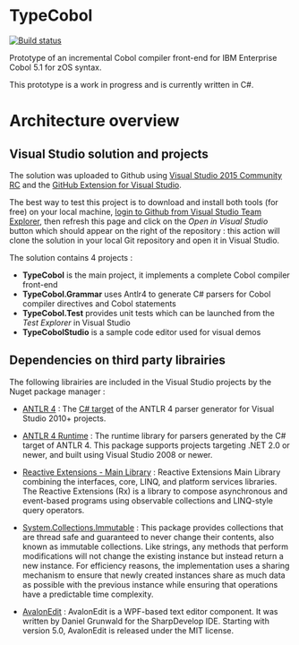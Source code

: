 # TypeCobol

[![Build status](https://ci.appveyor.com/api/projects/status/vig02qtfelsov0im?svg=true)](https://ci.appveyor.com/project/vavans/typecobol)

Prototype of an incremental Cobol compiler front-end for IBM Enterprise Cobol 5.1 for zOS syntax.

This prototype is a work in progress and is currently written in C#.

# Architecture overview

## Visual Studio solution and projects

The solution was uploaded to Github using [Visual Studio 2015 Community RC](http://go.microsoft.com/fwlink/?LinkId=524433) and the [GitHub Extension for Visual Studio](https://visualstudiogallery.msdn.microsoft.com/75be44fb-0794-4391-8865-c3279527e97d).

The best way to test this project is to download and install both tools (for free) on your local machine, [login to Github from Visual Studio Team Explorer](http://channel9.msdn.com/Series/ConnectOn-Demand/217), then refresh this page and click on the *Open in Visual Studio* button which should appear on the right of the repository : this action will clone the solution in your local Git repository and open it in Visual Studio.

The solution contains 4 projects :
- **TypeCobol** is the main project, it implements a complete Cobol compiler front-end
- **TypeCobol.Grammar** uses Antlr4 to generate C# parsers for Cobol compiler directives and Cobol statements
- **TypeCobol.Test** provides unit tests which can be launched from the *Test Explorer* in Visual Studio
- **TypeCobolStudio** is a sample code editor used for visual demos

## Dependencies on third party librairies

The following librairies are included in the Visual Studio projects by the Nuget package manager :

- [ANTLR 4](http://www.antlr.org/) : The [C# target](https://github.com/sharwell/antlr4cs) of the ANTLR 4 parser generator for Visual Studio 2010+ projects.

- [ANTLR 4 Runtime](https://github.com/sharwell/antlr4cs) : The runtime library for parsers generated by the C# target of ANTLR 4. This package supports projects targeting .NET 2.0 or newer, and built using Visual Studio 2008 or newer.

- [Reactive Extensions - Main Library](http://introtorx.com/) : Reactive Extensions Main Library combining the interfaces, core, LINQ, and platform services libraries. The Reactive Extensions (Rx) is a library to compose asynchronous and event-based programs using observable collections and LINQ-style query operators.

- [System.Collections.Immutable](http://blogs.msdn.com/b/dotnet/archive/2013/09/25/immutable-collections-ready-for-prime-time.aspx) : This package provides collections that are thread safe and guaranteed to never change their contents, also known as immutable collections. Like strings, any methods that perform modifications will not change the existing instance but instead return a new instance. For efficiency reasons, the implementation uses a sharing mechanism to ensure that newly created instances share as much data as possible with the previous instance while ensuring that operations have a predictable time complexity.
 
- [AvalonEdit](http://avalonedit.net/) : AvalonEdit is a WPF-based text editor component. It was written by Daniel Grunwald for the SharpDevelop IDE. Starting with version 5.0, AvalonEdit is released under the MIT license.

